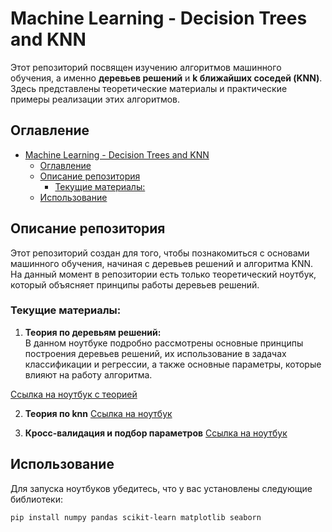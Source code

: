 # Machine Learning - Decision Trees and KNN

Этот репозиторий посвящен изучению алгоритмов машинного обучения, а именно **деревьев решений** и **k ближайших соседей (KNN)**. Здесь представлены теоретические материалы и практические примеры реализации этих алгоритмов.

## Оглавление

- [Machine Learning - Decision Trees and KNN](#machine-learning---decision-trees-and-knn)
  - [Оглавление](#оглавление)
  - [Описание репозитория](#описание-репозитория)
    - [Текущие материалы:](#текущие-материалы)
  - [Использование](#использование)

## Описание репозитория

Этот репозиторий создан для того, чтобы познакомиться с основами машинного обучения, начиная с деревьев решений и алгоритма KNN. На данный момент в репозитории есть только теоретический ноутбук, который объясняет принципы работы деревьев решений.

### Текущие материалы:

1. **Теория по деревьям решений:**  
   В данном ноутбуке подробно рассмотрены основные принципы построения деревьев решений, их использование в задачах классификации и регрессии, а также основные параметры, которые влияют на работу алгоритма.

[Ссылка на ноутбук с теорией](./Decision_Tree_theory.ipynb)

2. **Теория по knn**
   [Ссылка на ноутбук](./Nearest_Neighbors_method.ipynb)

3. **Кросс-валидация и подбор параметров**
   [Ссылка на ноутбук](./Cross_Validation.ipynb)

## Использование

Для запуска ноутбуков убедитесь, что у вас установлены следующие библиотеки:

```bash
pip install numpy pandas scikit-learn matplotlib seaborn
```
